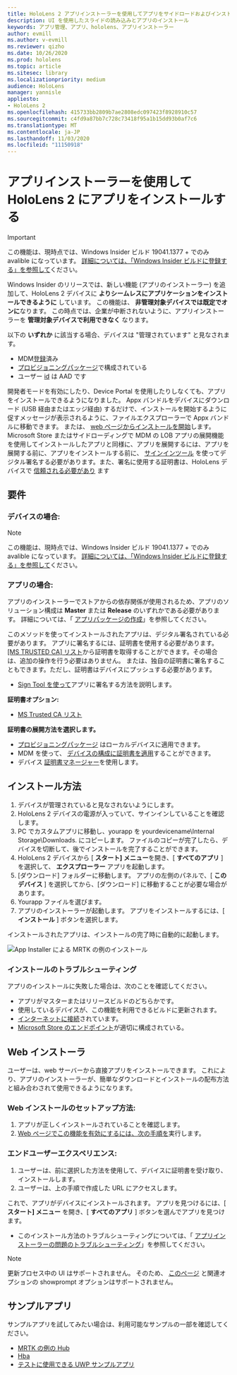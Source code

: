 ```yaml
---
title: HoloLens 2 アプリインストーラーを使用してアプリをサイドロードおよびインストールする方法
description: UI を使用したスライドの読み込みとアプリのインストール
keywords: アプリ管理、アプリ、hololens、アプリインストーラー
author: evmill
ms.author: v-evmill
ms.reviewer: qizho
ms.date: 10/26/2020
ms.prod: hololens
ms.topic: article
ms.sitesec: library
ms.localizationpriority: medium
audience: HoloLens
manager: yannisle
appliesto:
- HoloLens 2
ms.openlocfilehash: 415733bb2809b7ae2808edc097423f8928910c57
ms.sourcegitcommit: c4fd9a87bb7c728c73418f95a1b15dd93b0af7c6
ms.translationtype: MT
ms.contentlocale: ja-JP
ms.lasthandoff: 11/03/2020
ms.locfileid: "11150918"
---
```

# アプリインストーラーを使用して HoloLens 2 にアプリをインストールする

> [!IMPORTANT]
> この機能は、現時点では、Windows Insider ビルド 19041.1377 + でのみ avalible になっています。 [詳細については、「Windows Insider ビルドに登録する」を参照して](hololens-insider.md)ください。

Windows Insider のリリースでは、新しい機能 (アプリのインストーラー) を追加して、HoloLens 2 デバイスに **よりシームレスにアプリケーションをインストールできるように** しています。 この機能は、 **非管理対象デバイスでは既定でオンに**なります。 この時点では、企業が中断されないように、アプリインストーラーを **管理対象デバイスで利用できなく** なります。  

以下の **いずれか** に該当する場合、デバイスは "管理されています" と見なされます。
- MDM[登録](hololens-enroll-mdm.md)済み
- [プロビジョニングパッケージ](hololens-provisioning.md)で構成されている
- ユーザー [id](hololens-identity.md) は AAD です

開発者モードを有効にしたり、Device Portal を使用したりしなくても、アプリをインストールできるようになりました。  Appx バンドルをデバイスにダウンロード (USB 経由またはエッジ経由) するだけで、インストールを開始するように促すメッセージが表示されるように、ファイルエクスプローラーで Appx バンドルに移動できます。  または、 [web ページからインストールを開始](https://docs.microsoft.com/windows/msix/app-installer/installing-windows10-apps-web)します。  Microsoft Store またはサイドローディングで MDM の LOB アプリの展開機能を使用してインストールしたアプリと同様に、アプリを展開するには、アプリを展開する前に、アプリをインストールする前に、 [サインインツール](https://docs.microsoft.com/windows/win32/appxpkg/how-to-sign-a-package-using-signtool) を使ってデジタル署名する必要があります。また、署名に使用する証明書は、HoloLens デバイスで [信頼される必要があり](https://docs.microsoft.com/windows/win32/appxpkg/how-to-sign-a-package-using-signtool#security-considerations) ます   

## 要件

### デバイスの場合: 
> [!NOTE]
> この機能は、現時点では、Windows Insider ビルド 19041.1377 + でのみ avalible になっています。 [詳細については、「Windows Insider ビルドに登録する」を参照して](hololens-insider.md)ください。

### アプリの場合: 
アプリのインストーラーでストアからの依存関係が使用されるため、アプリのソリューション構成は **Master** または **Release** のいずれかである必要があります。 詳細については、「 [アプリパッケージの作成](https://docs.microsoft.com/windows/msix/app-installer/create-appinstallerfile-vs)」を参照してください。

このメソッドを使ってインストールされたアプリは、デジタル署名されている必要があります。 アプリに署名するには、証明書を使用する必要があります。 [ [MS TRUSTED CA] リスト](https://ccadb-public.secure.force.com/microsoft/IncludedCACertificateReportForMSFT)から証明書を取得することができます。その場合は、追加の操作を行う必要はありません。 または、独自の証明書に署名することもできます。ただし、証明書はデバイスにプッシュする必要があります。 
- [Sign Tool を使って](https://docs.microsoft.com/windows/win32/appxpkg/how-to-sign-a-package-using-signtool)アプリに署名する方法を説明します。

**証明書オプション:** 
- [MS Trusted CA リスト](https://ccadb-public.secure.force.com/microsoft/IncludedCACertificateReportForMSFT)

**証明書の展開方法を選択します。** 
- [プロビジョニングパッケージ](hololens-provisioning.md) はローカルデバイスに適用できます。
- MDM を使って、 [デバイスの構成に証明書を適用](https://docs.microsoft.com/mem/intune/protect/certificates-configure)することができます。
- デバイス [証明書マネージャー](hololens-insider.md#certificate-manager)を使用します。 

## インストール方法

1.  デバイスが管理されていると見なされないようにします。
1.  HoloLens 2 デバイスの電源が入っていて、サインインしていることを確認します。
1.  PC でカスタムアプリに移動し、yourapp を yourdevicename\Internal Storage\Downloads. にコピーします。 
    ファイルのコピーが完了したら、デバイスを切断して、後でインストールを完了することができます。
1.  HoloLens 2 デバイスから [ **スタート] メニュー**を開き、[ **すべてのアプリ** ] を選択して、 **エクスプローラー** アプリを起動します。
1.  [ダウンロード] フォルダーに移動します。 アプリの左側のパネルで、[ **このデバイス** ] を選択してから、[ダウンロード] に移動することが必要な場合があります。
1.  Yourapp ファイルを選びます。 
1.  アプリのインストーラーが起動します。 アプリをインストールするには、[ **インストール** ] ボタンを選択します。 

インストールされたアプリは、インストールの完了時に自動的に起動します。 

![App Installer による MRTK の例のインストール](images/hololens-app-installer-picture.jpg)

### インストールのトラブルシューティング
アプリのインストールに失敗した場合は、次のことを確認してください。
-   アプリがマスターまたはリリースビルドのどちらかです。
- 使用しているデバイスが、この機能を利用できるビルドに更新されます。 
-   [インターネットに接続](hololens-network.md)されています。
-   [Microsoft Store のエンドポイント](hololens-offline.md)が適切に構成されている。  

## Web インストーラ

ユーザーは、web サーバーから直接アプリをインストールできます。 これにより、アプリのインストーラーが、簡単なダウンロードとインストールの配布方法と組み合わされて使用できるようになります。 

### Web インストールのセットアップ方法:
1.  アプリが正しくインストールされていることを確認します。
1.  [Web ページでこの機能を有効にするには、次の手順を](https://docs.microsoft.com/windows/msix/app-installer/installing-windows10-apps-web#how-to-enable-this-on-a-webpage)実行します。 

### エンドユーザーエクスペリエンス:
1. ユーザーは、前に選択した方法を使用して、デバイスに証明書を受け取り、インストールします。 
1. ユーザーは、上の手順で作成した URL にアクセスします。

これで、アプリがデバイスにインストールされます。 アプリを見つけるには、[ **スタート] メニュー** を開き、[ **すべてのアプリ** ] ボタンを選んでアプリを見つけます。 

-   このインストール方法のトラブルシューティングについては、「 [アプリインストーラーの問題のトラブルシューティング](https://docs.microsoft.com/windows/msix/app-installer/troubleshoot-appinstaller-issues)」を参照してください。 

> [!NOTE]
> 更新プロセス中の UI はサポートされません。 そのため、 [このページ](https://docs.microsoft.com/windows/msix/app-installer/update-settings) と関連オプションの showprompt オプションはサポートされません。

## サンプルアプリ

サンプルアプリを試してみたい場合は、利用可能なサンプルの一部を確認してください。
- [MRTK の例の Hub](https://microsoft.github.io/MixedRealityToolkit-Unity/Documentation/README_ExampleHub.html)
- [Hba](https://docs.microsoft.com/windows/mixed-reality/develop/unity/sampleapp-surfaces)
- [テストに使用できる UWP サンプルアプリ](https://github.com/microsoft/Windows-universal-samples/tree/master/Samples)
